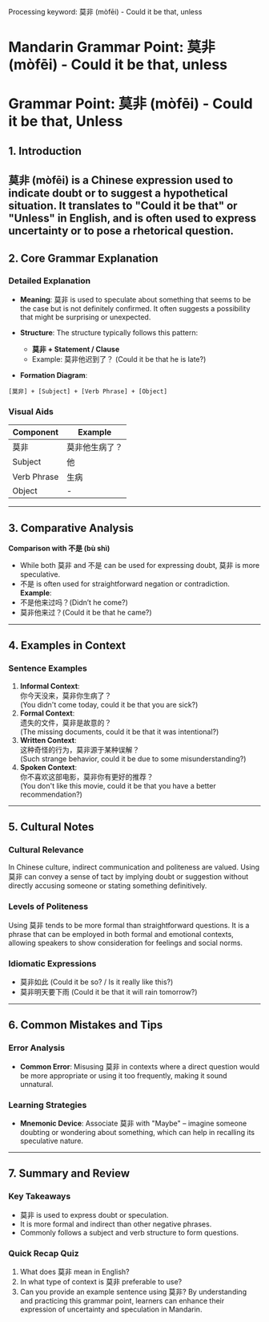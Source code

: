 Processing keyword: 莫非 (mòfēi) - Could it be that, unless
# Mandarin Grammar Point: 莫非 (mòfēi) - Could it be that, unless
# Grammar Point: 莫非 (mòfēi) - Could it be that, Unless
## 1. Introduction
莫非 (mòfēi) is a Chinese expression used to indicate doubt or to suggest a hypothetical situation. It translates to "Could it be that" or "Unless" in English, and is often used to express uncertainty or to pose a rhetorical question.
---
## 2. Core Grammar Explanation
### Detailed Explanation
- **Meaning**: 莫非 is used to speculate about something that seems to be the case but is not definitely confirmed. It often suggests a possibility that might be surprising or unexpected.
  
- **Structure**: The structure typically follows this pattern:
  
  - **莫非 + Statement / Clause**  
  - Example: 莫非他迟到了？ (Could it be that he is late?)
- **Formation Diagram**:
```
[莫非] + [Subject] + [Verb Phrase] + [Object]
```
### Visual Aids
| Component  | Example             |
|------------|---------------------|
| 莫非      | 莫非他生病了？       |
| Subject    | 他                   |
| Verb Phrase| 生病                 |
| Object     | -                   |
---
## 3. Comparative Analysis
**Comparison with 不是 (bù shì)**
- While both 莫非 and 不是 can be used for expressing doubt, 莫非 is more speculative. 
- 不是 is often used for straightforward negation or contradiction.
**Example**:
- 不是他来过吗？(Didn’t he come?)
- 莫非他来过？(Could it be that he came?)
---
## 4. Examples in Context
### Sentence Examples
1. **Informal Context**:  
   你今天没来，莫非你生病了？  
   (You didn't come today, could it be that you are sick?)
2. **Formal Context**:  
   遗失的文件，莫非是故意的？  
   (The missing documents, could it be that it was intentional?)
3. **Written Context**:  
   这种奇怪的行为，莫非源于某种误解？  
   (Such strange behavior, could it be due to some misunderstanding?)
4. **Spoken Context**:  
   你不喜欢这部电影，莫非你有更好的推荐？  
   (You don't like this movie, could it be that you have a better recommendation?)
---
## 5. Cultural Notes
### Cultural Relevance
In Chinese culture, indirect communication and politeness are valued. Using 莫非 can convey a sense of tact by implying doubt or suggestion without directly accusing someone or stating something definitively.
### Levels of Politeness
Using 莫非 tends to be more formal than straightforward questions. It is a phrase that can be employed in both formal and emotional contexts, allowing speakers to show consideration for feelings and social norms.
### Idiomatic Expressions
- 莫非如此 (Could it be so? / Is it really like this?)  
- 莫非明天要下雨 (Could it be that it will rain tomorrow?)
---
## 6. Common Mistakes and Tips
### Error Analysis
- **Common Error**: Misusing 莫非 in contexts where a direct question would be more appropriate or using it too frequently, making it sound unnatural.
  
### Learning Strategies
- **Mnemonic Device**: Associate 莫非 with "Maybe" – imagine someone doubting or wondering about something, which can help in recalling its speculative nature.
---
## 7. Summary and Review
### Key Takeaways
- 莫非 is used to express doubt or speculation.
- It is more formal and indirect than other negative phrases.
- Commonly follows a subject and verb structure to form questions.
### Quick Recap Quiz
1. What does 莫非 mean in English?
2. In what type of context is 莫非 preferable to use?
3. Can you provide an example sentence using 莫非?
By understanding and practicing this grammar point, learners can enhance their expression of uncertainty and speculation in Mandarin.
